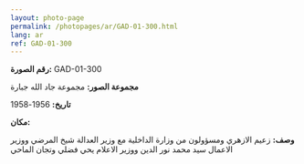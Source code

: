 ```yaml
---
layout: photo-page
permalink: /photopages/ar/GAD-01-300.html
lang: ar
ref: GAD-01-300
---
```


**رقم الصورة:** GAD-01-300

**مجموعة الصور:** مجموعة جاد الله جبارة

**تاريخ:**  1956-1958

**مكان:**

**وصف:** زعيم الازهري ومسؤولون من وزارة الداخلية مع وزير العدالة شيخ المرضي ووزير الاعمال سيد محمد نور الدين ووزير الاعلام يحي فضلي وتجان الماحي
